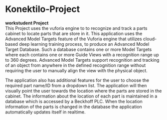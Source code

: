 # Konektilo-Project
**workstudent Project**  
This Project uses the vuforia engine to  to recognize and track a parts cabinet to locate parts that are store in it. This application uses the Advanced Model Targets feature of the Vuforia engine that utilizes cloud-based deep learning training process, to produce an Advanced Model Target Database. Such a database contains one or more Model Targets where each contains one or more Guide Views with a recognition range up to 360 degrees. Advanced Model Targets support recognition and tracking of an object from anywhere in the defined recognition range without requiring the user to manually align the view with the physical object. 

The application also has additional features for the user to choose the required part name/ID from a dropdown list. The application will then visually point the user towards the location where the parts are stored in the cabinet. The information about the location of each part is maintained in a database which is accessed by a Beckhoff PLC. When the location information of the parts is changed in the database the application automatically updates itself in realtime. 
